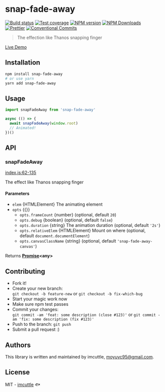 # snap-fade-away

[![Build status](https://img.shields.io/travis/imcuttle/snap-fade-away/master.svg?style=flat-square)](https://travis-ci.org/imcuttle/snap-fade-away)
[![Test coverage](https://img.shields.io/codecov/c/github/imcuttle/snap-fade-away.svg?style=flat-square)](https://codecov.io/github/imcuttle/snap-fade-away?branch=master)
[![NPM version](https://img.shields.io/npm/v/snap-fade-away.svg?style=flat-square)](https://www.npmjs.com/package/snap-fade-away)
[![NPM Downloads](https://img.shields.io/npm/dm/snap-fade-away.svg?style=flat-square&maxAge=43200)](https://www.npmjs.com/package/snap-fade-away)
[![Prettier](https://img.shields.io/badge/code_style-prettier-ff69b4.svg?style=flat-square)](https://prettier.io/)
[![Conventional Commits](https://img.shields.io/badge/Conventional%20Commits-1.0.0-yellow.svg?style=flat-square)](https://conventionalcommits.org)

> The effection like Thanos snapping finger

[Live Demo](http://imcuttle.github.io/snap-fade-away)

## Installation

```bash
npm install snap-fade-away
# or use yarn
yarn add snap-fade-away
```

## Usage

```javascript
import snapFadeAway from 'snap-fade-away'

async (() => {
  await snapFadeAway(window.root)
  // Animated!
})()
```

## API

<!-- Generated by documentation.js. Update this documentation by updating the source code. -->

### snapFadeAway

[index.js:62-135](https://github.com/imcuttle/snap-fade-away/blob/06b011d5ac98a0fd303d29f00ae74da97fc951eb/index.js#L62-L135 "Source code on GitHub")

The effect like Thanos snapping finger

#### Parameters

-   `elem`  {HTMLElement} The animating element
-   `opts`  {{}}
    -   `opts.frameCount`  {number} (optional, default `20`)
    -   `opts.debug`  {boolean} (optional, default `false`)
    -   `opts.duration`  {string} The animation duration (optional, default `'2s'`)
    -   `opts.relativeElem`  {HTMLElement} Mount on where (optional, default `document.documentElement`)
    -   `opts.canvasClassName`  {string} (optional, default `'snap-fade-away-canvas'`)

Returns **[Promise](https://developer.mozilla.org/docs/Web/JavaScript/Reference/Global_Objects/Promise)&lt;any>** 

## Contributing

-   Fork it!
-   Create your new branch:  
    `git checkout -b feature-new` or `git checkout -b fix-which-bug`
-   Start your magic work now
-   Make sure npm test passes
-   Commit your changes:  
    `git commit -am 'feat: some description (close #123)'` or `git commit -am 'fix: some description (fix #123)'`
-   Push to the branch: `git push`
-   Submit a pull request :)

## Authors

This library is written and maintained by imcuttle, <a href="mailto:moyuyc95@gmail.com">moyuyc95@gmail.com</a>.

## License

MIT - [imcuttle](https://github.com/imcuttle) 🐟
